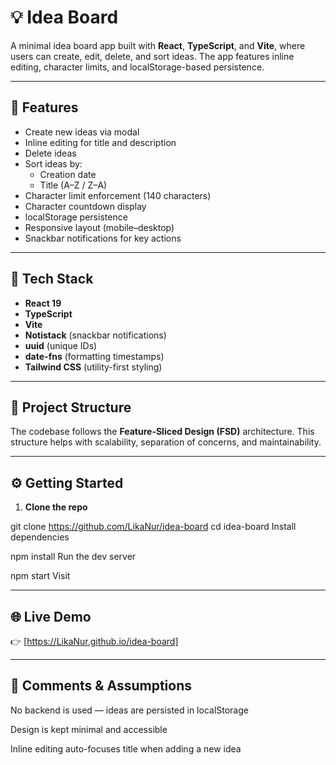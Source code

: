 # 💡 Idea Board

A minimal idea board app built with **React**, **TypeScript**, and **Vite**, where users can create, edit, delete, and sort ideas. The app features inline editing, character limits, and localStorage-based persistence.

---

## 🚀 Features

- Create new ideas via modal
- Inline editing for title and description
- Delete ideas
- Sort ideas by:
  - Creation date
  - Title (A–Z / Z–A)
- Character limit enforcement (140 characters)
- Character countdown display
- localStorage persistence
- Responsive layout (mobile–desktop)
- Snackbar notifications for key actions

---

## 🧱 Tech Stack

- **React 19**
- **TypeScript**
- **Vite**
- **Notistack** (snackbar notifications)
- **uuid** (unique IDs)
- **date-fns** (formatting timestamps)
- **Tailwind CSS** (utility-first styling)

---

## 🧩 Project Structure

The codebase follows the **Feature-Sliced Design (FSD)** architecture. This structure helps with scalability, separation of concerns, and maintainability.

---

## ⚙️ Getting Started

1. **Clone the repo**

git clone https://github.com/LikaNur/idea-board
cd idea-board
Install dependencies

npm install
Run the dev server

npm start
Visit

---

## 🌐 Live Demo

👉 [https://LikaNur.github.io/idea-board]

---

## 📝 Comments & Assumptions

No backend is used — ideas are persisted in localStorage

Design is kept minimal and accessible

Inline editing auto-focuses title when adding a new idea
